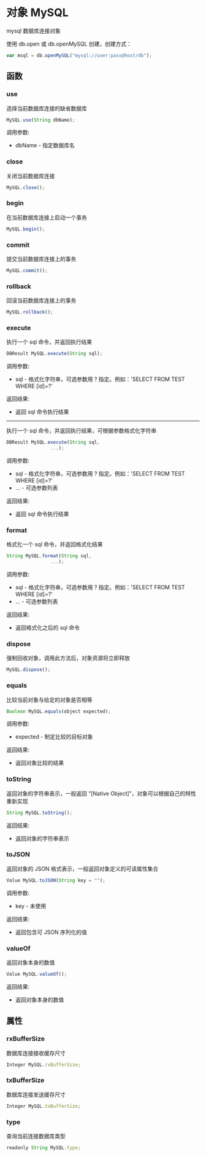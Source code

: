 # 对象 MySQL
mysql 数据库连接对象

使用 db.open 或 db.openMySQL 创建，创建方式：
```JavaScript
var msql = db.openMySQL("mysql://user:pass@host/db");
```
## 函数
        
### use
选择当前数据库连接的缺省数据库
```JavaScript
MySQL.use(String dbName);
```

调用参数:
* dbName - 指定数据库名

### close
关闭当前数据库连接
```JavaScript
MySQL.close();
```

### begin
在当前数据库连接上启动一个事务
```JavaScript
MySQL.begin();
```

### commit
提交当前数据库连接上的事务
```JavaScript
MySQL.commit();
```

### rollback
回滚当前数据库连接上的事务
```JavaScript
MySQL.rollback();
```

### execute
执行一个 sql 命令，并返回执行结果
```JavaScript
DBResult MySQL.execute(String sql);
```

调用参数:
* sql - 格式化字符串，可选参数用 ? 指定。例如：&#39;SELECT FROM TEST WHERE [id]=?&#39;

返回结果:
* 返回 sql 命令执行结果

--------------------------
执行一个 sql 命令，并返回执行结果，可根据参数格式化字符串
```JavaScript
DBResult MySQL.execute(String sql,
                ...);
```

调用参数:
* sql - 格式化字符串，可选参数用 ? 指定。例如：&#39;SELECT FROM TEST WHERE [id]=?&#39;
* ... - 可选参数列表

返回结果:
* 返回 sql 命令执行结果

### format
格式化一个 sql 命令，并返回格式化结果
```JavaScript
String MySQL.format(String sql,
                ...);
```

调用参数:
* sql - 格式化字符串，可选参数用 ? 指定。例如：&#39;SELECT FROM TEST WHERE [id]=?&#39;
* ... - 可选参数列表

返回结果:
* 返回格式化之后的 sql 命令

### dispose
强制回收对象，调用此方法后，对象资源将立即释放
```JavaScript
MySQL.dispose();
```

### equals
比较当前对象与给定的对象是否相等
```JavaScript
Boolean MySQL.equals(object expected);
```

调用参数:
* expected - 制定比较的目标对象

返回结果:
* 返回对象比较的结果

### toString
返回对象的字符串表示，一般返回 &#34;[Native Object]&#34;，对象可以根据自己的特性重新实现
```JavaScript
String MySQL.toString();
```

返回结果:
* 返回对象的字符串表示

### toJSON
返回对象的 JSON 格式表示，一般返回对象定义的可读属性集合
```JavaScript
Value MySQL.toJSON(String key = "");
```

调用参数:
* key - 未使用

返回结果:
* 返回包含可 JSON 序列化的值

### valueOf
返回对象本身的数值
```JavaScript
Value MySQL.valueOf();
```

返回结果:
* 返回对象本身的数值

## 属性
        
### rxBufferSize
数据库连接接收缓存尺寸
```JavaScript
Integer MySQL.rxBufferSize;
```

### txBufferSize
数据库连接发送缓存尺寸
```JavaScript
Integer MySQL.txBufferSize;
```

### type
查询当前连接数据库类型
```JavaScript
readonly String MySQL.type;
```

